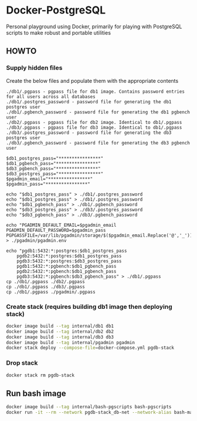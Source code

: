 # Docker-PostgreSQL

Personal playground using Docker, primarily for playing with PostgreSQL scripts to make robust and portable utilities

## HOWTO

### Supply hidden files

Create the below files and populate them with the appropriate contents

```list
./db1/.pgpass - pgpass file for db1 image. Contains password entries for all users across all databases
./db1/.postgres_password - password file for generating the db1 postgres user
./db1/.pgbench_password - password file for generating the db1 pgbench user
./db2/.pgpass - pgpass file for db2 image. Identical to db1/.pgpass
./db3/.pgpass - pgpass file for db3 image. Identical to db1/.pgpass
./db3/.postgres_password - password file for generating the db3 postgres user
./db3/.pgbench_password - password file for generating the db3 pgbench user
```

```shell
$db1_postgres_pass="****************"
$db1_pgbench_pass="****************"
$db3_pgbench_pass="****************"
$db3_postgres_pass="****************"
$pgadmin_email="****************"
$pgadmin_pass="****************"

echo "$db1_postgres_pass" > ./db1/.postgres_password
echo "$db1_postgres_pass" > ./db1/.postgres_password
echo "$db1_pgbench_pass" > ./db1/.pgbench_password
echo "$db3_postgres_pass" > ./db3/.postgres_password
echo "$db3_pgbench_pass" > ./db3/.pgbench_password

echo "PGADMIN_DEFAULT_EMAIL=$pgadmin_email
PGADMIN_DEFAULT_PASSWORD=$pgadmin_pass
PGPGASSFILE=/var/lib/pgadmin/storage/$($pgadmin_email.Replace('@','_'))/.pgpass" > ./pgadmin/pgadmin.env

echo "pgdb1:5432:*:postgres:$db1_postgres_pass
    pgdb2:5432:*:postgres:$db1_postgres_pass
    pgdb3:5432:*:postgres:$db3_postgres_pass
    pgdb1:5432:*:pgbench:$db1_pgbench_pass
    pgdb2:5432:*:pgbench:$db1_pgbench_pass
    pgdb3:5432:*:pgbench:$db3_pgbench_pass" > ./db1/.pgpass
cp ./db1/.pgpass ./db2/.pgpass
cp ./db1/.pgpass ./db3/.pgpass
cp ./db1/.pgpass ./pgadmin/.pgpass
```

### Create stack (requires building db1 image then deploying stack)

```sh
docker image build --tag internal/db1 db1
docker image build --tag internal/db2 db2
docker image build --tag internal/db3 db3
docker image build --tag internal/pgadmin pgadmin
docker stack deploy --compose-file=docker-compose.yml pgdb-stack
```

### Drop stack

```sh
docker stack rm pgdb-stack
```

## Run bash image

```sh
docker image build --tag internal/bash-pgscripts bash-pgscripts
docker run -it --rm --network pgdb-stack_db-net --network-alias bash-manager internal/bash-pgscripts
```

